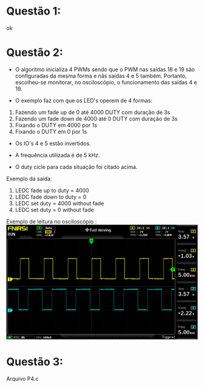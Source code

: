 # Questão 1: 
ok

# Questão 2: 
- O algoritmo inicializa 4 PWMs sendo que o PWM nas saídas 18 e 19 são configuradas da mesma forma e nãs saídas 4 e 5 também. Portanto, escolheu-se monitorar, no osciloscópio, o funcionamento das saídas 4 e 19.

- O exemplo faz com que os LED's operem de 4 formas:
1. Fazendo um fade up de 0 até 4000 DUTY com duração de 3s
2. Fazendo um fade down de 4000 até 0 DUTY com duração de 3s
3. Fixando o DUTY em 4000 por 1s
4. Fixando o DUTY em 0 por 1s

- Os IO's 4 e 5 estão invertidos.

- A frequência utilizada é de 5 kHz.

- O duty cicle para cada situação foi citado acima.

Exemplo da saída:

1. LEDC fade up to duty = 4000
2. LEDC fade down to duty = 0
3. LEDC set duty = 4000 without fade
4. LEDC set duty = 0 without fade

Exemplo de leitura no osciloscópio :
![alt text](img/2.bmp)

# Questão 3:
Arquivo P4.c